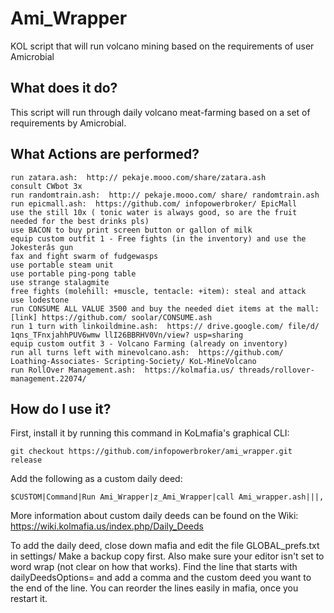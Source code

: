 # Ami_Wrapper
KOL script that will run volcano mining based on the requirements of user Amicrobial 

What does it do?
----------------
This script will run through daily volcano meat-farming based on a set of requirements by Amicrobial.

What Actions are performed?
----------------
```
run zatara.ash:  http:// pekaje.mooo.com/share/zatara.ash
consult CWbot 3x
run randomtrain.ash:  http:// pekaje.mooo.com/ share/ randomtrain.ash
run epicmall.ash:  https://github.com/ infopowerbroker/ EpicMall
use the still 10x ( tonic water is always good, so are the fruit needed for the best drinks pls)
use BACON to buy print screen button or gallon of milk
equip custom outfit 1 - Free fights (in the inventory) and use the Jokesterâs gun 
fax and fight swarm of fudgewasps
use portable steam unit
use portable ping-pong table
use strange stalagmite
free fights (molehill: +muscle, tentacle: +item): steal and attack
use lodestone
run CONSUME ALL VALUE 3500 and buy the needed diet items at the mall: [link] https://github.com/ soolar/CONSUME.ash
run 1 turn with linkoildmine.ash:  https:// drive.google.com/ file/d/ 1qns_TFnxjahhPUV6wmw llI26BBRHV0Vn/view? usp=sharing
equip custom outfit 3 - Volcano Farming (already on inventory)
run all turns left with minevolcano.ash:  https://github.com/ Loathing-Associates- Scripting-Society/ KoL-MineVolcano
run RollOver Management.ash:  https://kolmafia.us/ threads/rollover- management.22074/

```
How do I use it?
----------------
First, install it by running this command in KoLmafia's graphical CLI:

```
git checkout https://github.com/infopowerbroker/ami_wrapper.git release
```

 
Add the following as a custom daily deed:
```
$CUSTOM|Command|Run Ami_Wrapper|z_Ami_Wrapper|call Ami_wrapper.ash|||,
```

More information about custom daily deeds can be found on the Wiki: https://wiki.kolmafia.us/index.php/Daily_Deeds

To add the daily deed, close down mafia and edit the file GLOBAL_prefs.txt in settings/
Make a backup copy first. Also make sure your editor isn't set to word wrap (not clear on how that works).
Find the line that starts with dailyDeedsOptions= and add a comma and the custom deed you want to the end of the line. You can reorder the lines easily in mafia, once you restart it. 
